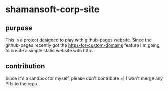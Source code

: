 # shamansoft-corp-site

## purpose
This is a project designed to play with github-pages website. Since the github-pages recently got the [https-for-custom-domains](https://blog.github.com/2018-05-01-github-pages-custom-domains-https/) feature I'm going to create a simple static website with https

## contribution
Since it's a sandbox for myself, please don't contribute =) I wan't merge any PRs to the repo.
